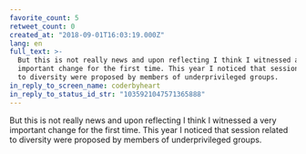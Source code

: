 ```yaml
---
favorite_count: 5
retweet_count: 0
created_at: "2018-09-01T16:03:19.000Z"
lang: en
full_text: >-
  But this is not really news and upon reflecting I think I witnessed a very
  important change for the first time. This year I noticed that session related
  to diversity were proposed by members of underprivileged groups.
in_reply_to_screen_name: coderbyheart
in_reply_to_status_id_str: "1035921047571365888"
---
```


But this is not really news and upon reflecting I think I witnessed a very
important change for the first time. This year I noticed that session related to
diversity were proposed by members of underprivileged groups.
